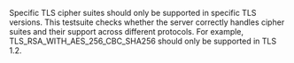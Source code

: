 Specific TLS cipher suites should only be supported in specific TLS versions.
This testsuite checks whether the server correctly handles cipher suites and their support across different protocols. For example, TLS_RSA_WITH_AES_256_CBC_SHA256 should only be supported in TLS 1.2.